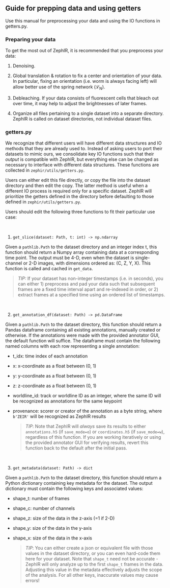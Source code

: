 ## Guide for prepping data and using getters

Use this manual for preprocessing your data and using the IO functions in getters.py.

### Preparing your data

To get the most out of ZephIR, it is recommended that you preprocess your data:

1. Denoising.

2. Global translation & rotation to fix a center and orientation of your data. In particular, fixing an orientation (i.e. worm is always facing left) will allow better use of the spring network ($\mathcal{L}$<sub>N</sub>).

3. Debleaching. If your data consists of fluorescent cells that bleach out over time, it may help to adjust the brightnesses of later frames.

4. Organize all files pertaining to a single dataset into a separate directory. ZephIR is called on dataset directories, not individual dataset files.

### getters.py

We recognize that different users will have different data structures and IO methods that they are already used to. Instead of asking users to port their datasets to mimic ours, we consolidate key IO functions such that their *output* is compatible with ZephIR, but everything else can be changed as necessary to interface with different data structures. These functions are collected in `zephir/utils/getters.py`. 

Users can either edit this file directly, or copy the file into the dataset directory and then edit the copy. The latter method is useful when a different IO process is required only for a specific dataset. ZephIR will prioritize the getters defined in the directory before defaulting to those defined in `zephir/utils/getters.py`.

Users should edit the following three functions to fit their particular use case:

&nbsp;

1. `get_slice(dataset: Path, t: int) -> np.ndarray`

Given a `pathlib.Path` to the dataset directory and an integer index t, this function should return a Numpy array containing data at a corresponding time point. The output must be 4-D, even when the dataset is single-channel or 2-D images, with dimensions ordered as: (C, Z, Y, X). This function is called and cached in `get_data`.

  > *TIP:* If your dataset has non-integer timestamps (i.e. in seconds), you can either 1) preprocess and pad your data such that subsequent frames are a fixed time interval apart and re-indexed in order, or 2) extract frames at a specified time using an ordered list of timestamps.

&nbsp;

2. `get_annotation_df(dataset: Path) -> pd.DataFrame`

Given a `pathlib.Path` to the dataset directory, this function should return a Pandas dataframe containing all existing annotations, manually created or otherwise. If the annotations were made with the provided annotator GUI, the default function will suffice. The dataframe must contain the following named columns with each row representing a single annotation: 

- t_idx: time index of each annotation
- x: x-coordinate as a float between (0, 1)
- y: y-coordinate as a float between (0, 1)
- z: z-coordinate as a float between (0, 1)
- worldline_id: track or worldline ID as an integer, where the same ID will be recognized as annotations for the same keypoint
- provenance: scorer or creator of the annotation as a byte string, where `b'ZEIR'` will be recognized as ZephIR results

  > *TIP*: Note that ZephIR will *always* save its results to either `annotations.h5` (if `save_mode=o`) or `coordinates.h5` (if `save_mode=w`), regardless of this function. If you are working iteratively or using the provided annotator GUI for verifying results, revert this function back to the default after the initial pass.

&nbsp;

3. `get_metadata(dataset: Path) -> dict`

Given a `pathlib.Path` to the dataset directory, this function should return a Python dictionary containing key metadata for the dataset. The output dictionary must contain the following keys and associated values:

- shape_t: number of frames
- shape_c: number of channels
- shape_z: size of the data in the z-axis (=1 if 2-D)
- shape_y: size of the data in the y-axis
- shape_x: size of the data in the x-axis

  > *TIP*: You can either create a json or equivalent file with those values in the dataset directory, or you can even hard-code them here for your dataset. Note that `shape_t` need not be accurate - ZephIR will only analyze up to the first `shape_t` frames in the data. Adjusting this value in the metadata effectively adjusts the scope of the analysis. For all other keys, inaccurate values may cause errors!

